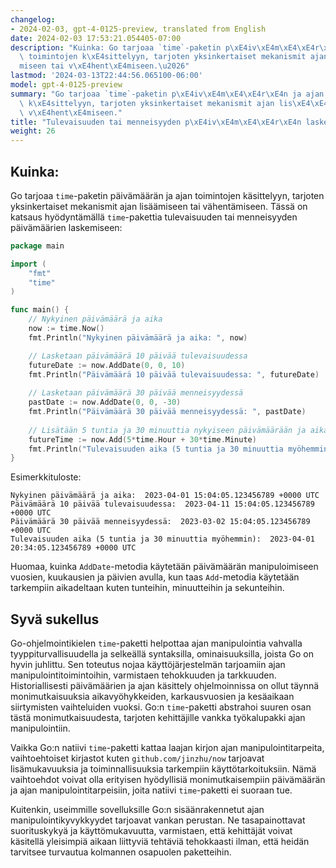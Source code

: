 ```yaml
---
changelog:
- 2024-02-03, gpt-4-0125-preview, translated from English
date: 2024-02-03 17:53:21.054405-07:00
description: "Kuinka: Go tarjoaa `time`-paketin p\xE4iv\xE4m\xE4\xE4r\xE4n ja ajan\
  \ toimintojen k\xE4sittelyyn, tarjoten yksinkertaiset mekanismit ajan lis\xE4\xE4\
  miseen tai v\xE4hent\xE4miseen.\u2026"
lastmod: '2024-03-13T22:44:56.065100-06:00'
model: gpt-4-0125-preview
summary: "Go tarjoaa `time`-paketin p\xE4iv\xE4m\xE4\xE4r\xE4n ja ajan toimintojen\
  \ k\xE4sittelyyn, tarjoten yksinkertaiset mekanismit ajan lis\xE4\xE4miseen tai\
  \ v\xE4hent\xE4miseen."
title: "Tulevaisuuden tai menneisyyden p\xE4iv\xE4m\xE4\xE4r\xE4n laskeminen"
weight: 26
---
```


## Kuinka:
Go tarjoaa `time`-paketin päivämäärän ja ajan toimintojen käsittelyyn, tarjoten yksinkertaiset mekanismit ajan lisäämiseen tai vähentämiseen. Tässä on katsaus hyödyntämällä `time`-pakettia tulevaisuuden tai menneisyyden päivämäärien laskemiseen:

```go
package main

import (
	"fmt"
	"time"
)

func main() {
	// Nykyinen päivämäärä ja aika
	now := time.Now()
	fmt.Println("Nykyinen päivämäärä ja aika: ", now)

	// Lasketaan päivämäärä 10 päivää tulevaisuudessa
	futureDate := now.AddDate(0, 0, 10)
	fmt.Println("Päivämäärä 10 päivää tulevaisuudessa: ", futureDate)
	
	// Lasketaan päivämäärä 30 päivää menneisyydessä
	pastDate := now.AddDate(0, 0, -30)
	fmt.Println("Päivämäärä 30 päivää menneisyydessä: ", pastDate)
	
	// Lisätään 5 tuntia ja 30 minuuttia nykyiseen päivämäärään ja aikaan
	futureTime := now.Add(5*time.Hour + 30*time.Minute)
	fmt.Println("Tulevaisuuden aika (5 tuntia ja 30 minuuttia myöhemmin): ", futureTime)
}
```

Esimerkkituloste:
```
Nykyinen päivämäärä ja aika:  2023-04-01 15:04:05.123456789 +0000 UTC
Päivämäärä 10 päivää tulevaisuudessa:  2023-04-11 15:04:05.123456789 +0000 UTC
Päivämäärä 30 päivää menneisyydessä:  2023-03-02 15:04:05.123456789 +0000 UTC
Tulevaisuuden aika (5 tuntia ja 30 minuuttia myöhemmin):  2023-04-01 20:34:05.123456789 +0000 UTC
```
Huomaa, kuinka `AddDate`-metodia käytetään päivämäärän manipuloimiseen vuosien, kuukausien ja päivien avulla, kun taas `Add`-metodia käytetään tarkempiin aikadeltaan kuten tunteihin, minuutteihin ja sekunteihin.

## Syvä sukellus
Go-ohjelmointikielen `time`-paketti helpottaa ajan manipulointia vahvalla tyyppiturvallisuudella ja selkeällä syntaksilla, ominaisuuksilla, joista Go on hyvin juhlittu. Sen toteutus nojaa käyttöjärjestelmän tarjoamiin ajan manipulointitoimintoihin, varmistaen tehokkuuden ja tarkkuuden. Historiallisesti päivämäärien ja ajan käsittely ohjelmoinnissa on ollut täynnä monimutkaisuuksia aikavyöhykkeiden, karkausvuosien ja kesäaikaan siirtymisten vaihteluiden vuoksi. Go:n `time`-paketti abstrahoi suuren osan tästä monimutkaisuudesta, tarjoten kehittäjille vankka työkalupakki ajan manipulointiin.

Vaikka Go:n natiivi `time`-paketti kattaa laajan kirjon ajan manipulointitarpeita, vaihtoehtoiset kirjastot kuten `github.com/jinzhu/now` tarjoavat lisämukavuuksia ja toiminnallisuuksia tarkempiin käyttötarkoituksiin. Nämä vaihtoehdot voivat olla erityisen hyödyllisiä monimutkaisempiin päivämäärän ja ajan manipulointitarpeisiin, joita natiivi `time`-paketti ei suoraan tue.

Kuitenkin, useimmille sovelluksille Go:n sisäänrakennetut ajan manipulointikyvykkyydet tarjoavat vankan perustan. Ne tasapainottavat suorituskykyä ja käyttömukavuutta, varmistaen, että kehittäjät voivat käsitellä yleisimpiä aikaan liittyviä tehtäviä tehokkaasti ilman, että heidän tarvitsee turvautua kolmannen osapuolen paketteihin.

